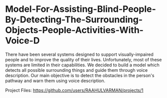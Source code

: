 # Model-For-Assisting-Blind-People-By-Detecting-The-Surrounding-Objects-People-Activities-With-Voice-D
There have been several systems designed to support visually-impaired people and to improve the quality of their lives. Unfortunately, most of these systems are limited in their capabilities. We decided to build a model which detects all possible surrounding things and guide them through voice description. Our main objective is to detect the obstacles in the person's pathway and warn them using voice description.

Project Files: https://github.com/users/RAAHULVARMAN/projects/1
